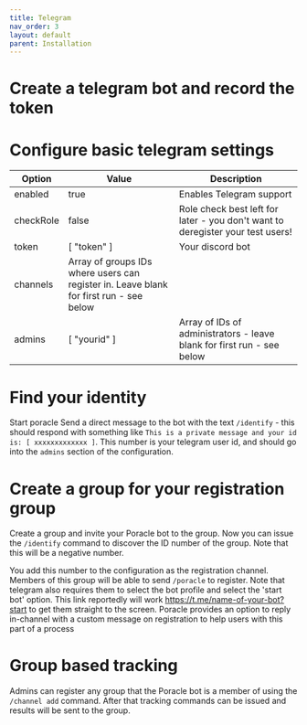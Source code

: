 ```yaml
---
title: Telegram
nav_order: 3
layout: default
parent: Installation
---
```

# Create a telegram bot and record the token

# Configure basic telegram settings

| Option        | Value         | Description |
| ------------- |---------------| ------------|
| enabled | true | Enables Telegram support |
| checkRole | false | Role check best left for later - you don't want to deregister your test users! |
| token | \[ "token" \] | Your discord bot |
| channels | Array of groups IDs where users can register in. Leave blank for first run - see below |
| admins | \[ "yourid" \] | Array of IDs of administrators - leave blank for first run - see below |


# Find your identity

Start poracle
Send a direct message to the bot with the text `/identify` - this should respond with something like 
`This is a private message and your id is: [ xxxxxxxxxxxxx ]`.  This number is your 
telegram user id, and should go into the `admins` section of the configuration.

# Create a group for your registration group

Create a group and invite your Poracle bot to the group.  Now you can issue the `/identify` command
to discover the ID number of the group.  Note that this will be a negative number.

You add this number to the configuration as the registration channel.  Members of this
group will be able to send `/poracle` to register.  Note that telegram also requires
them to select the bot profile and select the 'start bot' option.  This link reportedly
will work https://t.me/name-of-your-bot?start to get them straight to the screen.
Poracle provides an option to reply in-channel with a custom message on registration to 
help users with this part of a process

# Group based tracking

Admins can register any group that the Poracle bot is a member of using the `/channel add`
command. After that tracking commands can be issued and results will be sent to the group.

